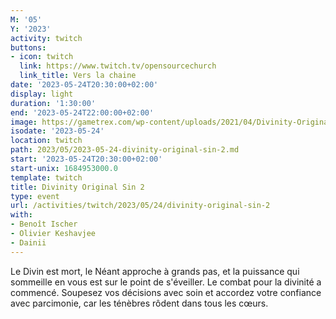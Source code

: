 ```yaml
---
M: '05'
Y: '2023'
activity: twitch
buttons:
- icon: twitch
  link: https://www.twitch.tv/opensourcechurch
  link_title: Vers la chaine
date: '2023-05-24T20:30:00+02:00'
display: light
duration: '1:30:00'
end: '2023-05-24T22:00:00+02:00'
image: https://gametrex.com/wp-content/uploads/2021/04/Divinity-Original-Sin-2-Definitive-Edition-Free-Download.jpg
isodate: '2023-05-24'
location: twitch
path: 2023/05/2023-05-24-divinity-original-sin-2.md
start: '2023-05-24T20:30:00+02:00'
start-unix: 1684953000.0
template: twitch
title: Divinity Original Sin 2
type: event
url: /activities/twitch/2023/05/24/divinity-original-sin-2
with:
- Benoît Ischer
- Olivier Keshavjee
- Dainii
---
```

Le Divin est mort, le Néant approche à grands pas, et la puissance qui sommeille en vous est sur le point de s'éveiller. Le combat pour la divinité a commencé. Soupesez vos décisions avec soin et accordez votre confiance avec parcimonie, car les ténèbres rôdent dans tous les cœurs.